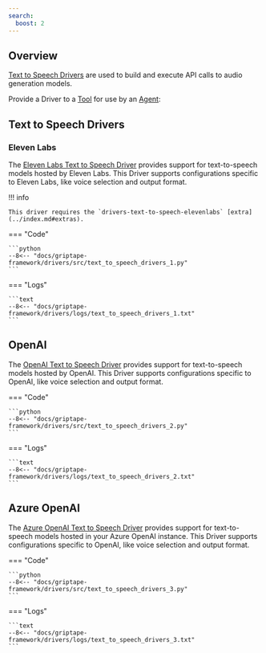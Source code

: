 ```yaml
---
search:
  boost: 2
---
```


## Overview

[Text to Speech Drivers](../../reference/griptape/drivers/text_to_speech/index.md) are used to build and execute API calls to audio generation models.

Provide a Driver to a [Tool](../tools/index.md) for use by an [Agent](../structures/agents.md):

## Text to Speech Drivers

### Eleven Labs

The [Eleven Labs Text to Speech Driver](../../reference/griptape/drivers/text_to_speech/elevenlabs_text_to_speech_driver.md) provides support for text-to-speech models hosted by Eleven Labs. This Driver supports configurations specific to Eleven Labs, like voice selection and output format.

!!! info

    This driver requires the `drivers-text-to-speech-elevenlabs` [extra](../index.md#extras).

=== "Code"

    ```python
    --8<-- "docs/griptape-framework/drivers/src/text_to_speech_drivers_1.py"
    ```

=== "Logs"

    ```text
    --8<-- "docs/griptape-framework/drivers/logs/text_to_speech_drivers_1.txt"
    ```

## OpenAI

The [OpenAI Text to Speech Driver](../../reference/griptape/drivers/text_to_speech/openai_text_to_speech_driver.md) provides support for text-to-speech models hosted by OpenAI. This Driver supports configurations specific to OpenAI, like voice selection and output format.

=== "Code"

    ```python
    --8<-- "docs/griptape-framework/drivers/src/text_to_speech_drivers_2.py"
    ```

=== "Logs"

    ```text
    --8<-- "docs/griptape-framework/drivers/logs/text_to_speech_drivers_2.txt"
    ```

## Azure OpenAI

The [Azure OpenAI Text to Speech Driver](../../reference/griptape/drivers/text_to_speech/azure_openai_text_to_speech_driver.md) provides support for text-to-speech models hosted in your Azure OpenAI instance. This Driver supports configurations specific to OpenAI, like voice selection and output format.

=== "Code"

    ```python
    --8<-- "docs/griptape-framework/drivers/src/text_to_speech_drivers_3.py"
    ```

=== "Logs"

    ```text
    --8<-- "docs/griptape-framework/drivers/logs/text_to_speech_drivers_3.txt"
    ```
